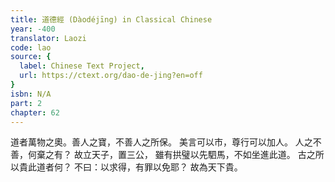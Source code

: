 ```yaml
---
title: 道德經 (Dàodéjīng) in Classical Chinese
year: -400
translator: Laozi
code: lao
source: {
  label: Chinese Text Project,
  url: https://ctext.org/dao-de-jing?en=off
}
isbn: N/A
part: 2
chapter: 62
---
```

道者萬物之奧。善人之寶，不善人之所保。
美言可以市，尊行可以加人。
人之不善，何棄之有？
故立天子，置三公，
雖有拱璧以先駟馬，不如坐進此道。
古之所以貴此道者何？
不曰：以求得，有罪以免耶？
故為天下貴。
